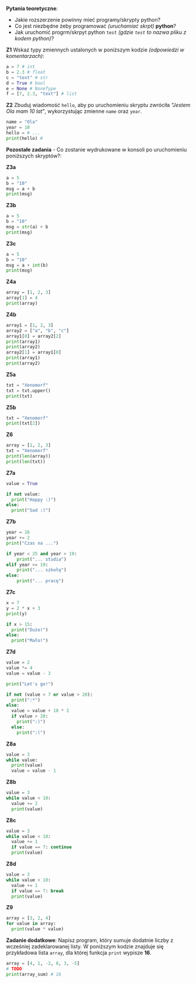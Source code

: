 **Pytania teoretyczne**:

- Jakie rozszerzenie powinny mieć programy/skrypty python?
- Co jest niezbędne żeby programować _(uruchamiać skrpt)_ **python**?
- Jak uruchomić progrm/skrpyt python `test` _(gdzie `test` to nazwa pliku z kodem python)_?

**Z1** Wskaz typy zmiennych ustalonych w poniższym kodzie _(odpowiedzi w komentarzach)_:

```py
a = 7 # int
b = 2.3 # float
c = "text" # str
d = True # bool
e = None # NoneType
f = [7, 2.3, "text"] # list
```

**Z2** Zbuduj wiadomość `hello`, aby po uruchomieniu skryptu zwróciła _"Jestem Ola mam 10 lat"_, wykorzystując zmienne `name` oraz `year`.

```py
name = "Ola"
year = 10
hello = # ...
print(hello) # 
```

**Pozostałe zadania** - Co zostanie wydrukowane w konsoli po uruchomieniu poniższych skryptów?:

**Z3a**

```py
a = 5
b = "10"
msg = a + b
print(msg)
```

**Z3b**

```py
a = 5
b = "10"
msg = str(a) + b
print(msg)
```

**Z3c**

```py
a = 5
b = "10"
msg = a + int(b)
print(msg)
```

**Z4a**

```py
array = [1, 2, 3]
array[1] = 4
print(array)
```

**Z4b**

```py
array1 = [1, 2, 3]
array2 = ["a", "b", "c"]
array1[0] = array2[2]
print(array1)
print(array2)
array2[1] = array1[0]
print(array1)
print(array2)
```

**Z5a**

```py
txt = "Xenomorf"
txt = txt.upper()
print(txt)
```

**Z5b**

```py
txt = "Xenomorf"
print(txt[2])
```

**Z6**

```py
array = [1, 2, 3]
txt = "Xenomorf"
print(len(array))
print(len(txt))
```

**Z7a**

```py
value = True

if not value:
  print("Happy :)")
else:
  print("Sad :(")
```

**Z7b**

```py
year = 16
year += 2
print("Czas na ...")

if year < 25 and year > 19:
    print("... studia")
elif year <= 19:
    print("... szkołę")
else:
    print("... pracę")
```

**Z7c**

```py
x = 7
y = 2 * x + 3
print(y)

if x > 15:
  print("Dużo!")
else:
  print("Mało!")
```

**Z7d**

```py
value = 2
value *= 4
value = value - 3

print("Let's go!")

if not (value < 7 or value > 20):
  print(":*")
else:
  value = value + 10 * 2
  if value > 28:
    print(":)")
  else:
    print(":(")
```

**Z8a**

```py
value = 3
while value:
  print(value)
  value = value - 1
```  

**Z8b**

```py
value = 3
while value < 10:
  value += 2
  print(value)
```

**Z8c**

```py 
value = 3
while value < 10:
  value += 1
  if value == 7: continue
  print(value)
```

**Z8d**

```py
value = 3
while value < 10:
  value += 1
  if value == 7: break
  print(value)
```

**Z9**

```py
array = [3, 2, 4]
for value in array:
  print(value * value)
```

**Zadanie dodatkowe**: Napisz program, który sumuje dodatnie liczby z wcześniej zadeklarowanej listy. W poniższym kodzie znajduje się przykładowa lista `array`, dla której funkcja `print` wypisze **16**.

```py
array = [4, 1, -2, 8, 3, -5]
# TODO
print(array_sum) # 16
```